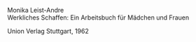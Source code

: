 Monika Leist-Andre  
Werkliches Schaffen: Ein Arbeitsbuch für Mädchen und Frauen

Union Verlag Stuttgart, 1962
